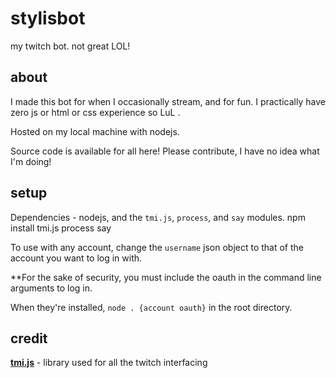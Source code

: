# stylisbot
my twitch bot. not great LOL!

## about
I made this bot for when I occasionally stream, and for fun. I practically have zero js or html or css experience so LuL .

Hosted on my local machine with nodejs.

Source code is available for all here! Please contribute, I have no idea what I'm doing!

## setup

Dependencies - nodejs, and the `tmi.js`, `process`, and `say` modules.
    npm install tmi.js process say

To use with any account, change the `username` json object to that of the account you want to log in with.

**For the sake of security, you must include the oauth in the command line arguments to log in.

When they're installed, `node . {account oauth}` in the root directory.

## credit

**[tmi.js](https://github.com/tmijs/tmi.js)** - library used for all the twitch interfacing

